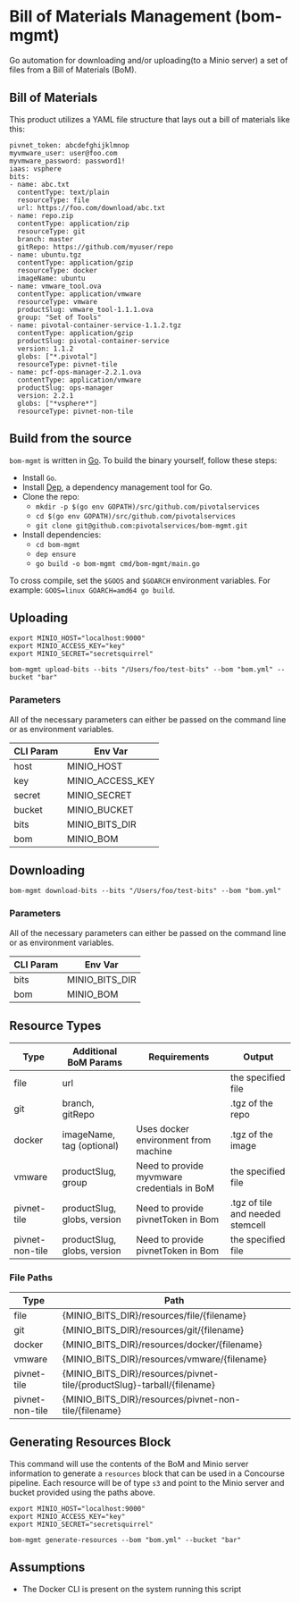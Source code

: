 # Bill of Materials Management (bom-mgmt)

Go automation for downloading and/or uploading(to a Minio server) a set of files from a Bill of Materials (BoM).

## Bill of Materials

This product utilizes a YAML file structure that lays out a bill of materials like this:
```
pivnet_token: abcdefghijklmnop
myvmware_user: user@foo.com
myvmware_password: password1!
iaas: vsphere
bits:
- name: abc.txt
  contentType: text/plain
  resourceType: file
  url: https://foo.com/download/abc.txt
- name: repo.zip
  contentType: application/zip
  resourceType: git
  branch: master
  gitRepo: https://github.com/myuser/repo
- name: ubuntu.tgz
  contentType: application/gzip
  resourceType: docker
  imageName: ubuntu
- name: vmware_tool.ova
  contentType: application/vmware
  resourceType: vmware
  productSlug: vmware_tool-1.1.1.ova
  group: "Set of Tools"
- name: pivotal-container-service-1.1.2.tgz
  contentType: application/gzip
  productSlug: pivotal-container-service
  version: 1.1.2
  globs: ["*.pivotal"]
  resourceType: pivnet-tile
- name: pcf-ops-manager-2.2.1.ova
  contentType: application/vmware
  productSlug: ops-manager
  version: 2.2.1
  globs: ["*vsphere*"]
  resourceType: pivnet-non-tile
```

## Build from the source

`bom-mgmt` is written in [Go](https://golang.org/).
To build the binary yourself, follow these steps:

* Install `Go`.
* Install [Dep](https://github.com/golang/dep), a dependency management tool for Go.
* Clone the repo:
  - `mkdir -p $(go env GOPATH)/src/github.com/pivotalservices`
  - `cd $(go env GOPATH)/src/github.com/pivotalservices`
  - `git clone git@github.com:pivotalservices/bom-mgmt.git`
* Install dependencies:
  - `cd bom-mgmt`
  - `dep ensure`
  - `go build -o bom-mgmt cmd/bom-mgmt/main.go`

To cross compile, set the `$GOOS` and `$GOARCH` environment variables.
For example: `GOOS=linux GOARCH=amd64 go build`.

## Uploading
```
export MINIO_HOST="localhost:9000"
export MINIO_ACCESS_KEY="key"
export MINIO_SECRET="secretsquirrel"

bom-mgmt upload-bits --bits "/Users/foo/test-bits" --bom "bom.yml" --bucket "bar"
```

### Parameters

All of the necessary parameters can either be passed on the command line or as environment variables.

| CLI Param | Env Var          |
| --------- | ---------------- |
|host       | MINIO_HOST       |
|key        | MINIO_ACCESS_KEY |
|secret     | MINIO_SECRET     |
|bucket     | MINIO_BUCKET     |
|bits       | MINIO_BITS_DIR   |
|bom        | MINIO_BOM        |

## Downloading
```
bom-mgmt download-bits --bits "/Users/foo/test-bits" --bom "bom.yml"
```

### Parameters

All of the necessary parameters can either be passed on the command line or as environment variables.

| CLI Param | Env Var          |
| --------- | ---------------- |
|bits       | MINIO_BITS_DIR   |
|bom        | MINIO_BOM        |

## Resource Types

| Type           | Additional BoM Params        | Requirements                                | Output                           |
| -------------- | ---------------------------- | ------------------------------------------- | -------------------------------- |
|file            | url                          |                                             | the specified file               |
|git             | branch, gitRepo              |                                             | .tgz of the repo                 |
|docker          | imageName, tag (optional)    | Uses docker environment from machine        | .tgz of the image                |
|vmware          | productSlug, group           | Need to provide myvmware credentials in BoM | the specified file               |
|pivnet-tile     | productSlug, globs, version  | Need to provide pivnetToken in Bom          | .tgz of tile and needed stemcell |
|pivnet-non-tile | productSlug, globs, version  | Need to provide pivnetToken in Bom          | the specified file               |

### File Paths
| Type           | Path                                                                    |
| -------------- | ----------------------------------------------------------------------- |
|file            | {MINIO_BITS_DIR}/resources/file/{filename}                              |
|git             | {MINIO_BITS_DIR}/resources/git/{filename}                               |
|docker          | {MINIO_BITS_DIR}/resources/docker/{filename}                            |
|vmware          | {MINIO_BITS_DIR}/resources/vmware/{filename}                            |
|pivnet-tile     | {MINIO_BITS_DIR}/resources/pivnet-tile/{productSlug}-tarball/{filename} |
|pivnet-non-tile | {MINIO_BITS_DIR}/resources/pivnet-non-tile/{filename}                   |

## Generating Resources Block
This command will use the contents of the BoM and Minio server information to generate a `resources` block that can be used in a Concourse pipeline. Each resource will be of type `s3` and point to the Minio server and bucket provided using the paths above.

```
export MINIO_HOST="localhost:9000"
export MINIO_ACCESS_KEY="key"
export MINIO_SECRET="secretsquirrel"

bom-mgmt generate-resources --bom "bom.yml" --bucket "bar"
```

## Assumptions

- The Docker CLI is present on the system running this script
